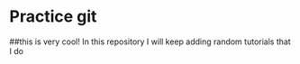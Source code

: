 # Practice git
##this is very cool!
In this repository I will keep adding random tutorials that I do